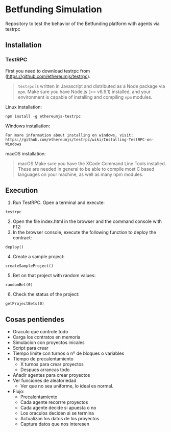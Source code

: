 # Betfunding Simulation
Repository to test the behavior of the Betfunding platform with agents via testrpc

## Installation

### TestRPC
First you need to download testrpc from (https://github.com/ethereumjs/testrpc).


> `testrpc` is written in Javascript and distributed as a Node package via `npm`. Make sure you have Node.js (>= v6.9.1) installed, and your environment is capable of installing and compiling `npm` modules.


Linux installation:

 ```
 npm install -g ethereumjs-testrpc
```

Windows installation:

```
For more information about installing on windows, visit:
https://github.com/ethereumjs/testrpc/wiki/Installing-TestRPC-on-Windows
```

macOS installation:
>macOS Make sure you have the XCode Command Line Tools installed. These are needed in general to be able to compile most C based languages on your machine, as well as many npm modules.

## Execution
1. Run TestRPC. Open a terminal and execute:
```
testrpc
```
2. Open the file index.html in the browser and the command console with F12:
3. In the browser console, execute the following function to deploy the contract:
```
deploy()
```
4. Create a sample project:
```
createSampleProject()
```
5. Bet on that project with random values:
```
randomBet(0)
```
6. Check the status of the project:
```
getProjectBets(0)
```



## Cosas pentiendes

- Oraculo que controle todo
- Carga los contratos en memoria
- Simulacion con proyectos inicales
- Script para crear 
- Tiempo límite con turnos o nº de bloques o variables
- Tiempo de precalentamiento
    - X turnos para crear proyectos
    - Despues arrancas todo
- Añadir agentes para crear proyectos
- Ver funciones de aleatoriedad
    - Ver que no sea uniforme, lo ideal es normal.
- Flujo:
    - Precalentamiento
    - Cada agente recorrre proyectos
    - Cada agente decide si apuesta o no
    - Los oraculos deciden si se termina
    - Actualizan los datos de los proyectos
    - Captura datos que nos interesen